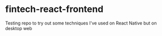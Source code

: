 # fintech-react-frontend
Testing repo to try out some techniques I've used on React Native but on desktop web
